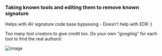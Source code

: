 ### Taking known tools and editing them to remove known signature ###
Helps with AV signature code base bypassing - Doesn't help with EDR :) 

Too many tool creators to give credit too. Do your own "googling" for each tool to find the real authors!

![image](https://github.com/nicbrinkley/Signature-Change/assets/72578931/fc3f05a2-ee72-4fac-a5b1-5b8b0949173c)

